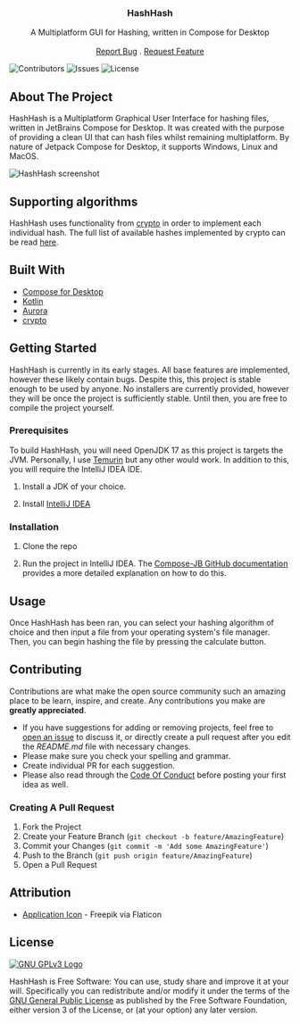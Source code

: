 <br/>
<p align="center">
  <h3 align="center">HashHash</h3>

<p align="center">
    A Multiplatform GUI for Hashing, written in Compose for Desktop
    <br/>
    <br/>
    <a href="https://github.com/BanDev/HashHash/issues">Report Bug</a>
    .
    <a href="https://github.com/BanDev/HashHash/issues">Request Feature</a>
</p>

![Contributors](https://img.shields.io/github/contributors/BanDev/HashHash?color=dark-green) ![Issues](https://img.shields.io/github/issues/BanDev/HashHash) ![License](https://img.shields.io/github/license/BanDev/HashHash)

## About The Project

HashHash is a Multiplatform Graphical User Interface for hashing files, written in JetBrains Compose for Desktop. It was created with the purpose of providing a clean UI that can hash files whilst remaining multiplatform. By nature of Jetpack Compose for Desktop, it supports Windows, Linux and MacOS.

<img title="HashHash main window" src="https://user-images.githubusercontent.com/74878137/162615267-1cbe8b10-656c-4489-a636-48e6cff06f4d.png" alt="HashHash screenshot" data-align="center">

## Supporting algorithms

HashHash uses functionality from [crypto](https://github.com/appmattus/crypto) in order to implement each individual hash. The full list of available hashes implemented by crypto can be read [here](https://github.com/appmattus/crypto/tree/main/cryptohash).

## Built With

* [Compose for Desktop](https://www.jetbrains.com/lp/compose-mpp/)
* [Kotlin](https://kotlinlang.org/)
* [Aurora](https://github.com/kirill-grouchnikov/aurora)
* [crypto](https://github.com/appmattus/crypto)

## Getting Started

HashHash is currently in its early stages. All base features are implemented, however these likely contain bugs. Despite this, this project is stable enough to be used by anyone. No installers are currently provided, however they will be once the project is sufficiently stable. Until then, you are free to compile the project yourself.

### Prerequisites

To build HashHash, you will need OpenJDK 17 as this project is targets the JVM. Personally, I use [Temurin](https://adoptium.net/) but any other would work. In addition to this, you will require the IntelliJ IDEA IDE.

1. Install a JDK of your choice.

2. Install [IntelliJ IDEA](https://www.jetbrains.com/idea/)

### Installation

1. Clone the repo

2. Run the project in IntelliJ IDEA. The [Compose-JB GitHub documentation](https://github.com/JetBrains/compose-jb/tree/master/tutorials/Getting_Started#running-the-project) provides a more detailed explanation on how to do this.

## Usage

Once HashHash has been ran, you can select your hashing algorithm of choice and then input a file from your operating system's file manager. Then, you can begin hashing the file by pressing the calculate button.

## Contributing

Contributions are what make the open source community such an amazing place to be learn, inspire, and create. Any contributions you make are **greatly appreciated**.

* If you have suggestions for adding or removing projects, feel free to [open an issue](https://github.com/BanDev/HashHash/issues/new) to discuss it, or directly create a pull request after you edit the *README.md* file with necessary changes.
* Please make sure you check your spelling and grammar.
* Create individual PR for each suggestion.
* Please also read through the [Code Of Conduct](https://github.com/BanDev/HashHash/blob/main/CODE_OF_CONDUCT.md) before posting your first idea as well.

### Creating A Pull Request

1. Fork the Project
2. Create your Feature Branch (`git checkout -b feature/AmazingFeature`)
3. Commit your Changes (`git commit -m 'Add some AmazingFeature'`)
4. Push to the Branch (`git push origin feature/AmazingFeature`)
5. Open a Pull Request

## Attribution

- [Application Icon](https://www.flaticon.com/free-icon/hash_390926?term=hash&page=1&position=40&page=1&position=40&related_id=390926) - Freepik via Flaticon

## License

[![GNU GPLv3 Logo](https://www.gnu.org/graphics/gplv3-127x51.png)](http://www.gnu.org/licenses/gpl-3.0.en.html)

HashHash is Free Software: You can use, study share and improve it at your will. Specifically you can redistribute and/or modify it under the terms of the [GNU General Public License](http://www.gnu.org/licenses/gpl-3.0.en.html) as published by the Free Software Foundation, either version 3 of the License, or (at your option) any later version.
